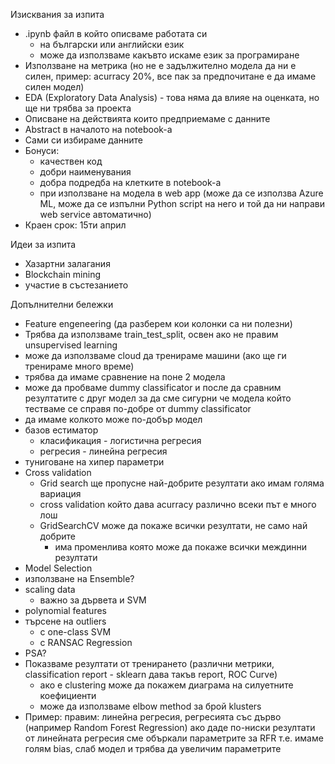 Изисквания за изпита
* .ipynb файл в който описваме работата си
    * на български или английски език
    * може да използваме какъвто искаме език за програмиране
* Използване на метрика (но не е задължително модела да ни е силен, пример: acurracy 20%, все пак за предпочитане е да имаме силен модел)
* EDA (Exploratory Data Analysis) - това няма да влияе на оценката, но ще ни трябва за проекта
* Описване на действията които предприемаме с данните
* Abstract в началото на notebook-а
* Сами си избираме данните
* Бонуси: 
    * качествен код
    * добри наименувания
    * добра подредба на клетките в notebook-а
    * при използване на модела в web app (може да се използва Azure ML, може да се изпълни Python script на него и той да ни направи web service автоматично)
* Краен срок: 15ти април

Идеи за изпита
* Хазартни залагания
* Blockchain mining
* участие в състезанието

Допълнителни бележки
* Feature engeneering (да разберем кои колонки са ни полезни)
* Трябва да използваме train_test_split, освен ако не правим unsupervised learning
* може да използваме cloud да тренираме машини (ако ще ги тренираме много време)
* трябва да имаме сравнение на поне 2 модела
* може да пробваме dummy classificator и после да сравним резултатите с друг модел за да сме сигурни че модела който тестваме се справя по-добре от dummy classificator
* да имаме колкото може по-добър модел
* базов естиматор
	* класификация - логистична регресия
	* регресия - линейна регресия
* туниговане на хипер параметри
* Cross validation
	* Grid search ще пропусне най-добрите резултати ако имам голяма вариация
	* cross validation който дава acurracy различно всеки път е много лош
	* GridSearchCV може да покаже всички резултати, не само най добрите
		* има променлива която може да покаже всички междинни резултати
* Model Selection
* използване на Ensemble?
* scaling data
	* важно за дървета и SVM
* polynomial features
* търсене на outliers
	* с one-class SVM
	* с RANSAC Regression
* PSA?
* Показваме резултати от тренирането (различни метрики, classification report - sklearn дава такъв report, ROC Curve)
	* ако е clustering може да покажем диаграма на силуетните коефициенти
	* може да използваме elbow method за брой klusters
* Пример: правим: линейна регресия, регресията със дърво (например Random Forest Regression) ако даде по-ниски резултати от линейната регресия сме объркали параметрите за RFR т.е. имаме голям bias, слаб модел и трябва да увеличим параметрите